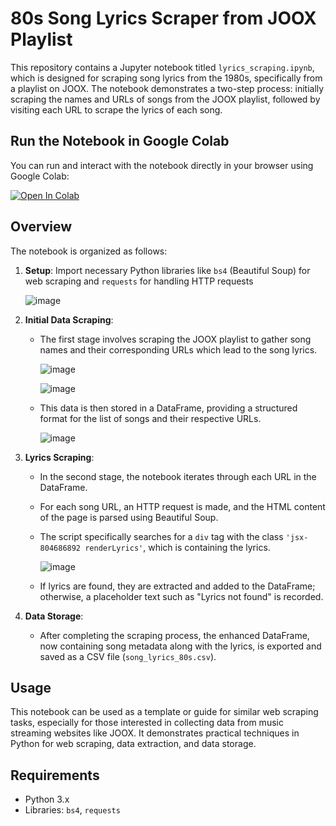 # 80s Song Lyrics Scraper from JOOX Playlist

This repository contains a Jupyter notebook titled `lyrics_scraping.ipynb`, which is designed for scraping song lyrics from the 1980s, specifically from a playlist on JOOX. The notebook demonstrates a two-step process: initially scraping the names and URLs of songs from the JOOX playlist, followed by visiting each URL to scrape the lyrics of each song.

## Run the Notebook in Google Colab

You can run and interact with the notebook directly in your browser using Google Colab:

[![Open In Colab](https://colab.research.google.com/assets/colab-badge.svg)](https://colab.research.google.com/drive/1UHBxvGJfmF5_o-wbeKwtyuKVC_A9H8BQ)


## Overview

The notebook is organized as follows:

1. **Setup**: Import necessary Python libraries like `bs4` (Beautiful Soup) for web scraping and `requests` for handling HTTP requests

   ![image](https://github.com/Toeyeses/Song_Lyrics_Scraping/assets/128026055/124a341c-95ea-439e-a982-2951e6c454a0)

3. **Initial Data Scraping**: 
   - The first stage involves scraping the JOOX playlist to gather song names and their corresponding URLs which lead to the song lyrics.

     ![image](https://github.com/Toeyeses/Song_Lyrics_Scraping/assets/128026055/9f928536-e092-49aa-a2f7-b4c228767b9e)

     ![image](https://github.com/Toeyeses/Song_Lyrics_Scraping/assets/128026055/84ea7ef0-43f1-4034-9820-52e407a2061f)

   - This data is then stored in a DataFrame, providing a structured format for the list of songs and their respective URLs.

     ![image](https://github.com/Toeyeses/Song_Lyrics_Scraping/assets/128026055/0f08fd27-089c-418f-b737-0d0680cdfdc9)


4. **Lyrics Scraping**:
   - In the second stage, the notebook iterates through each URL in the DataFrame.
   - For each song URL, an HTTP request is made, and the HTML content of the page is parsed using Beautiful Soup.
   - The script specifically searches for a `div` tag with the class `'jsx-804686892 renderLyrics'`, which is containing the lyrics.

     ![image](https://github.com/Toeyeses/Song_Lyrics_Scraping/assets/128026055/2450042f-6a24-48f1-b6c4-daad16ffb100)

   - If lyrics are found, they are extracted and added to the DataFrame; otherwise, a placeholder text such as "Lyrics not found" is recorded.

5. **Data Storage**:
   - After completing the scraping process, the enhanced DataFrame, now containing song metadata along with the lyrics, is exported and saved as a CSV file (`song_lyrics_80s.csv`).

## Usage

This notebook can be used as a template or guide for similar web scraping tasks, especially for those interested in collecting data from music streaming websites like JOOX. It demonstrates practical techniques in Python for web scraping, data extraction, and data storage.

## Requirements

- Python 3.x
- Libraries: `bs4`, `requests`
